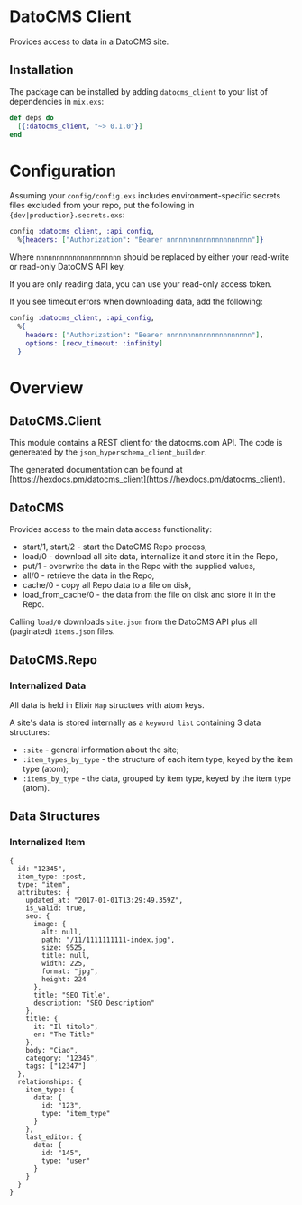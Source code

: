 # DatoCMS Client

Provices access to data in a DatoCMS site.

## Installation

The package can be installed
by adding `datocms_client` to your list of dependencies in `mix.exs`:

```elixir
def deps do
  [{:datocms_client, "~> 0.1.0"}]
end
```

# Configuration

Assuming your `config/config.exs` includes environment-specific secrets files
excluded from your repo, put the following in `{dev|production}.secrets.exs`:

```elixir
config :datocms_client, :api_config,
  %{headers: ["Authorization": "Bearer nnnnnnnnnnnnnnnnnnnnn"]}
```

Where `nnnnnnnnnnnnnnnnnnnnn` should be replaced by either your read-write or
read-only DatoCMS API key.

If you are only reading data, you can use your read-only access token.

If you see timeout errors when downloading data, add the following:

```elixir
config :datocms_client, :api_config,
  %{
    headers: ["Authorization": "Bearer nnnnnnnnnnnnnnnnnnnnn"],
    options: [recv_timeout: :infinity]
  }
```

# Overview

## DatoCMS.Client

This module contains a REST client for the datocms.com API. The code is
genereated by the `json_hyperschema_client_builder`.

The generated documentation can be found at
[https://hexdocs.pm/datocms_client](https://hexdocs.pm/datocms_client).

## DatoCMS

Provides access to the main data access functionality:

* start/1, start/2 - start the DatoCMS Repo process,
* load/0 - download all site data, internallize it and store it in the Repo,
* put/1 - overwrite the data in the Repo with the supplied values,
* all/0 - retrieve the data in the Repo,
* cache/0 - copy all Repo data to a file on disk,
* load_from_cache/0 - the data from the file on disk and store it in the Repo.

Calling `load/0` downloads `site.json` from the DatoCMS API plus all
(paginated) `items.json` files.

## DatoCMS.Repo

### Internalized Data

All data is held in Elixir `Map` structues with atom keys.

A site's data is stored internally as a `keyword list` containing 3 data
structures:

* `:site` - general information about the site;
* `:item_types_by_type` - the structure of each item type, keyed by the
  item type (atom);
* `:items_by_type` - the data, grouped by item type, keyed by the item
  type (atom).

## Data Structures

### Internalized Item

```
{
  id: "12345",
  item_type: :post,
  type: "item",
  attributes: {
    updated_at: "2017-01-01T13:29:49.359Z",
    is_valid: true,
    seo: {
      image: {
        alt: null,
        path: "/11/1111111111-index.jpg",
        size: 9525,
        title: null,
        width: 225,
        format: "jpg",
        height: 224
      },
      title: "SEO Title",
      description: "SEO Description"
    },
    title: {
      it: "Il titolo",
      en: "The Title"
    },
    body: "Ciao",
    category: "12346",
    tags: ["12347"]
  },
  relationships: {
    item_type: {
      data: {
        id: "123",
        type: "item_type"
      }
    },
    last_editor: {
      data: {
        id: "145",
        type: "user"
      }
    }
  }
}
```

